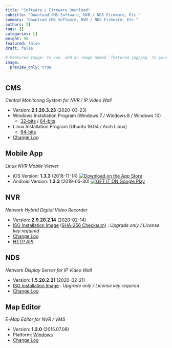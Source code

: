 ```yaml
---
title: "Software / Firmware Download"
subtitle: "Download CMS Software, NVR / NDS Firmware, Etc."
summary: "Download CMS Software, NVR / NDS Firmware, Etc."
authors: []
tags: []
categories: []
weight: 90
featured: false
draft: false

# Featured Image: To use, add an image named `featured.jpg/png` to your page's folder.
image:
  preview_only: true
---
```


## CMS

*Central Monitoring System for NVR / IP Video Wall*

- Version: **2.1.20.3.23** (2020-03-23)
- Windows Installation Program (Windows 7 / Windows 8 / Windows 10)
  - [32-bits](http://data.emstone.com/cms/cms-2.1.20.3.23-win32.exe) / [64-bits](http://data.emstone.com/cms/cms-2.1.20.3.23-win64.exe)
- Linux Installation Program (Ubuntu 19.04 / Arch Linux)
  - [64-bits](http://data.emstone.com/cms/cms-2.1.20.3.23-linux-x86_64.tar.bz2)
- [Change Log](http://data.emstone.com/docs/cms/changelog/cms21.html)

## Mobile App

*Linux NVR Mobile Viewer*

- iOS Version: **1.3.3** (2018-11-14)
  <a href="https://apps.apple.com/kr/app/linux-nvr-mobile-viewer/id561848768" target="_blank"><img src="/img/app-store-badge.png" alt="Download on the App Store" class="d-inline-block py-0 my-2"></a>
- Android Version: **1.3.3** (2019-05-30)
  <a href="https://play.google.com/store/apps/details?id=com.emstone.moview" target="_blank"><img src="/img/google-play-badge.png" alt="GET IT ON Google Play" class="d-inline-block py-0 my-2"></a>

## NVR

*Network Hybrid Digital Video Recorder*

- Version: **2.9.20.2.14** (2020-02-14)
- [ISO Installation Image](http://data.emstone.com/dvr/nvr-2.9.20.2.14.iso)
  ([SHA-256 Checksum](http://data.emstone.com/dvr/nvr-2.9.20.2.14.iso-sha256.txt))
   : *Upgrade only / License key required*
- [Change Log](http://data.emstone.com/docs/dvr/changelog/nvr29.html)
- [HTTP API](http://data.emstone.com/docs/dvr/http/)

## NDS

*Network Display Server for IP Video Wall*

- Version: **1.5.20.2.21** (2020-02-21)
- [ISO Installation Image](http://data.emstone.com/nds/nds-1.5.20.2.21.iso)
   : *Upgrade only / License key required*
- [Change Log](http://data.emstone.com/docs/emx/ChangeLog.html)

## Map Editor

*E-Map Editor for NVR / VMS*

- Version: **1.3.0** (2015.07.08)
- Platform: [Windows](http://data.emstone.com/vms/mapedit/vms-mapedit-1.3.0-win-ia32-20150708.zip)
- [Change Log](http://data.emstone.com/https://github.com/nvrsw/mapedit/blob/master/ChangeLog.md)
